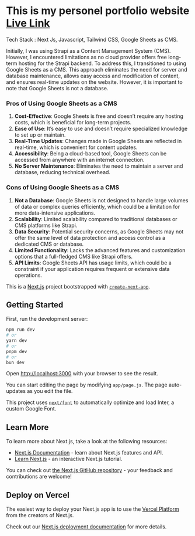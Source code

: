 # This is my personel portfolio website [Live Link](https://portfolio-aniket.vercel.app/)
Tech Stack : Next Js, Javascript, Tailwind CSS, Google Sheets as CMS.

Initially, I was using Strapi as a Content Management System (CMS). However, I encountered limitations as no cloud provider offers free long-term hosting for the Strapi backend. To address this, I transitioned to using Google Sheets as a CMS. This approach eliminates the need for server and database maintenance, allows easy access and modification of content, and ensures real-time updates on the website. However, it is important to note that Google Sheets is not a database.

### Pros of Using Google Sheets as a CMS

1.  **Cost-Effective**: Google Sheets is free and doesn’t require any hosting costs, which is beneficial for long-term projects.
2.  **Ease of Use**: It’s easy to use and doesn’t require specialized knowledge to set up or maintain.
3.  **Real-Time Updates**: Changes made in Google Sheets are reflected in real-time, which is convenient for content updates.
4.  **Accessibility**: Being a cloud-based tool, Google Sheets can be accessed from anywhere with an internet connection.
5.  **No Server Maintenance**: Eliminates the need to maintain a server and database, reducing technical overhead.

### Cons of Using Google Sheets as a CMS

1.  **Not a Database**: Google Sheets is not designed to handle large volumes of data or complex queries efficiently, which could be a limitation for more data-intensive applications.
2.  **Scalability**: Limited scalability compared to traditional databases or CMS platforms like Strapi.
3.  **Data Security**: Potential security concerns, as Google Sheets may not offer the same level of data protection and access control as a dedicated CMS or database.
4.  **Limited Functionality**: Lacks the advanced features and customization options that a full-fledged CMS like Strapi offers.
5.  **API Limits**: Google Sheets API has usage limits, which could be a constraint if your application requires frequent or extensive data operations.

This is a [Next.js](https://nextjs.org/) project bootstrapped with [`create-next-app`](https://github.com/vercel/next.js/tree/canary/packages/create-next-app).

## Getting Started

First, run the development server:

```bash
npm run dev
# or
yarn dev
# or
pnpm dev
# or
bun dev
```

Open [http://localhost:3000](http://localhost:3000) with your browser to see the result.

You can start editing the page by modifying `app/page.js`. The page auto-updates as you edit the file.

This project uses [`next/font`](https://nextjs.org/docs/basic-features/font-optimization) to automatically optimize and load Inter, a custom Google Font.

## Learn More

To learn more about Next.js, take a look at the following resources:

- [Next.js Documentation](https://nextjs.org/docs) - learn about Next.js features and API.
- [Learn Next.js](https://nextjs.org/learn) - an interactive Next.js tutorial.

You can check out [the Next.js GitHub repository](https://github.com/vercel/next.js/) - your feedback and contributions are welcome!

## Deploy on Vercel

The easiest way to deploy your Next.js app is to use the [Vercel Platform](https://vercel.com/new?utm_medium=default-template&filter=next.js&utm_source=create-next-app&utm_campaign=create-next-app-readme) from the creators of Next.js.

Check out our [Next.js deployment documentation](https://nextjs.org/docs/deployment) for more details.
